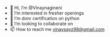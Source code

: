 - 👋 Hi, I’m @Vinaynagineni
- 👀 I’m interested in fresher openings
- 🌱 I’m donr certification on python
- 💞️ I’m looking to collaborate on 
- 📫 How to reach me vinaysayz98@gmail.com

<!---
Vinaynagineni/Vinaynagineni is a ✨ special ✨ repository because its `README.md` (this file) appears on your GitHub profile.
You can click the Preview link to take a look at your changes.
--->
